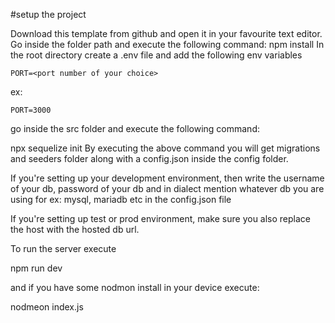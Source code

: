 #setup the project

Download this template from github and open it in your favourite text editor.
Go inside the folder path and execute the following command:
npm install
In the root directory create a .env file and add the following env variables

    PORT=<port number of your choice>

   
ex:

    PORT=3000
go inside the src folder and execute the following command:

  npx sequelize init
By executing the above command you will get migrations and seeders folder along with a config.json inside the config folder.

If you're setting up your development environment, then write the username of your db, password of your db and in dialect mention whatever db you are using for ex: mysql, mariadb etc in the config.json file

If you're setting up test or prod environment, make sure you also replace the host with the hosted db url.

To run the server execute

npm run dev

and if you have some nodmon install in your device execute:

nodmeon index.js


